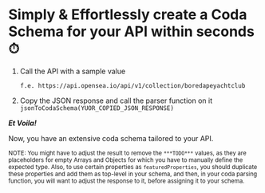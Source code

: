 # Simply & Effortlessly create a Coda Schema for your API within seconds ⏱

1. Call the API with a sample value

      ```f.e. https://api.opensea.io/api/v1/collection/boredapeyachtclub```

2. Copy the JSON response and call the parser function on it ```jsonToCodaSchema(YUOR_COPIED_JSON_RESPONSE)```

***Et Voila!***

Now, you have an extensive coda schema tailored to your API. 



<sup>NOTE: You might have to adjust the result to remove the ```***TODO***``` values, as they are placeholders for empty Arrays and Objects for which you have to manually define the expected type. Also, to use certain properties as ```featuredProperties```, you should duplicate these properties and add them as top-level in your schema, and then, in your coda parsing function, you will want to adjust the response to it, before assigning it to your schema.</sup>
